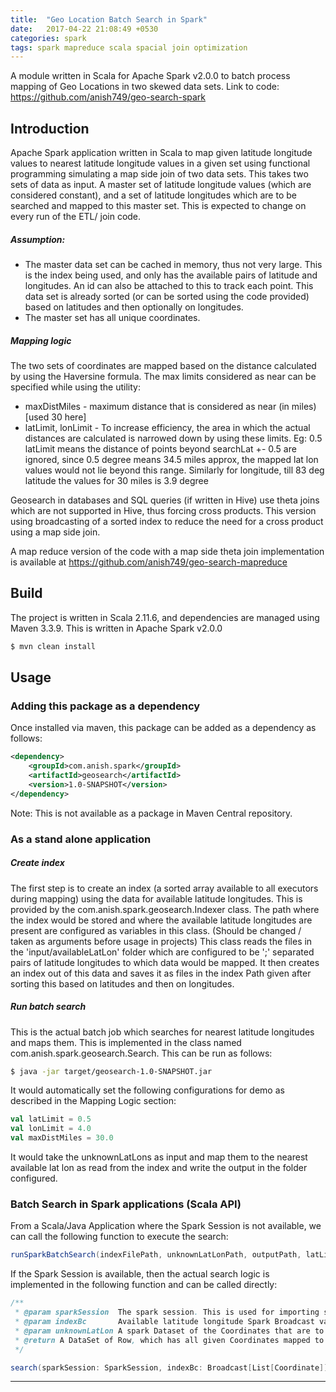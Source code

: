 ```yaml
---
title:  "Geo Location Batch Search in Spark"
date:   2017-04-22 21:08:49 +0530
categories: spark
tags: spark mapreduce scala spacial join optimization
---
```


A module written in Scala for Apache Spark v2.0.0 to batch process mapping of Geo Locations in two skewed data sets.
Link to code: https://github.com/anish749/geo-search-spark

## Introduction
Apache Spark application written in Scala to map given latitude longitude values to nearest latitude longitude values in a given set using functional programming simulating a map side join of two data sets.
This takes two sets of data as input. A master set of latitude longitude values (which are considered constant), and a set of latitude longitudes which are to be searched and mapped to this master set. This is expected to change on every run of the ETL/ join code.
##### Assumption: 
 - The master data set can be cached in memory, thus not very large. This is the index being used, and only has the available pairs of latitude and longitudes. An id can also be attached to this to track each point. This data set is already sorted (or can be sorted using the code provided) based on latitudes and then optionally on longitudes.
 - The master set has all unique coordinates.

##### Mapping logic
The two sets of coordinates are mapped based on the distance calculated by using the Haversine formula. The max limits considered as near can be specified while using the utility:
 - maxDistMiles - maximum distance that is considered as near (in miles) [used 30 here]
 - latLimit, lonLimit - To increase efficiency, the area in which the actual distances are calculated is narrowed down by using these limits. Eg: 0.5 latLimit means the distance of points beyond searchLat +- 0.5 are ignored, since 0.5 degree means 34.5 miles approx, the mapped lat lon values would not lie beyond this range. Similarly for longitude, till 83 deg latitude the values for 30 miles is 3.9 degree

Geosearch in databases and SQL queries (if written in Hive) use theta joins which are not supported in Hive, thus forcing cross products. This version using broadcasting of a sorted index to reduce the need for a cross product using a map side join.

A map reduce version of the code with a map side theta join implementation is available at https://github.com/anish749/geo-search-mapreduce

## Build
The project is written in Scala 2.11.6, and dependencies are managed using Maven 3.3.9. This is written in Apache Spark v2.0.0
```bash
$ mvn clean install
```

## Usage

### Adding this package as a dependency
Once installed via maven, this package can be added as a dependency as follows:
```xml
<dependency>
    <groupId>com.anish.spark</groupId>
    <artifactId>geosearch</artifactId>
    <version>1.0-SNAPSHOT</version>
</dependency>
```
Note: This is not available as a package in Maven Central repository.

### As a stand alone application
##### Create index
The first step is to create an index (a sorted array available to all executors during mapping) using the data for available latitude longitudes.
This is provided by the com.anish.spark.geosearch.Indexer class. The path where the index would be stored and where the available latitude longitudes are present are configured as variables in this class. (Should be changed / taken as arguments before usage in projects)
This class reads the files in the 'input/availableLatLon' folder which are configured to be ';' separated pairs of latitude longitudes to which data would be mapped. It then creates an index out of this data and saves it as files in the index Path given after sorting this based on latitudes and then on longitudes.

##### Run batch search
This is the actual batch job which searches for nearest latitude longitudes and maps them. This is implemented in the class named com.anish.spark.geosearch.Search.
This can be run as follows:
```bash
$ java -jar target/geosearch-1.0-SNAPSHOT.jar
```
It would automatically set the following configurations for demo as described in the Mapping Logic section:
```scala
val latLimit = 0.5
val lonLimit = 4.0
val maxDistMiles = 30.0
```
It would take the unknownLatLons as input and map them to the nearest available lat lon as read from the index and write the output in the folder configured.

### Batch Search in Spark applications (Scala API)
From a Scala/Java Application where the Spark Session is not available, we can call the following function to execute the search:
```scala
runSparkBatchSearch(indexFilePath, unknownLatLonPath, outputPath, latLimit, lonLimit, maxDistMiles)
```
If the Spark Session is available, then the actual search logic is implemented in the following function and can be called directly:
```scala
/**
 * @param sparkSession  The spark session. This is used for importing spark implicits
 * @param indexBc       Available latitude longitude Spark Broadcast variable
 * @param unknownLatLon A spark Dataset of the Coordinates that are to be mapped.
 * @return A DataSet of Row, which has all given Coordinates mapped to available Coordinates. (null for those which were not mapped)
 */

search(sparkSession: SparkSession, indexBc: Broadcast[List[Coordinate]], unknownLatLon: Dataset[Coordinate], latLimit: Double, lonLimit: Double, maxDistMiles: Double): Dataset[Row]

```
___